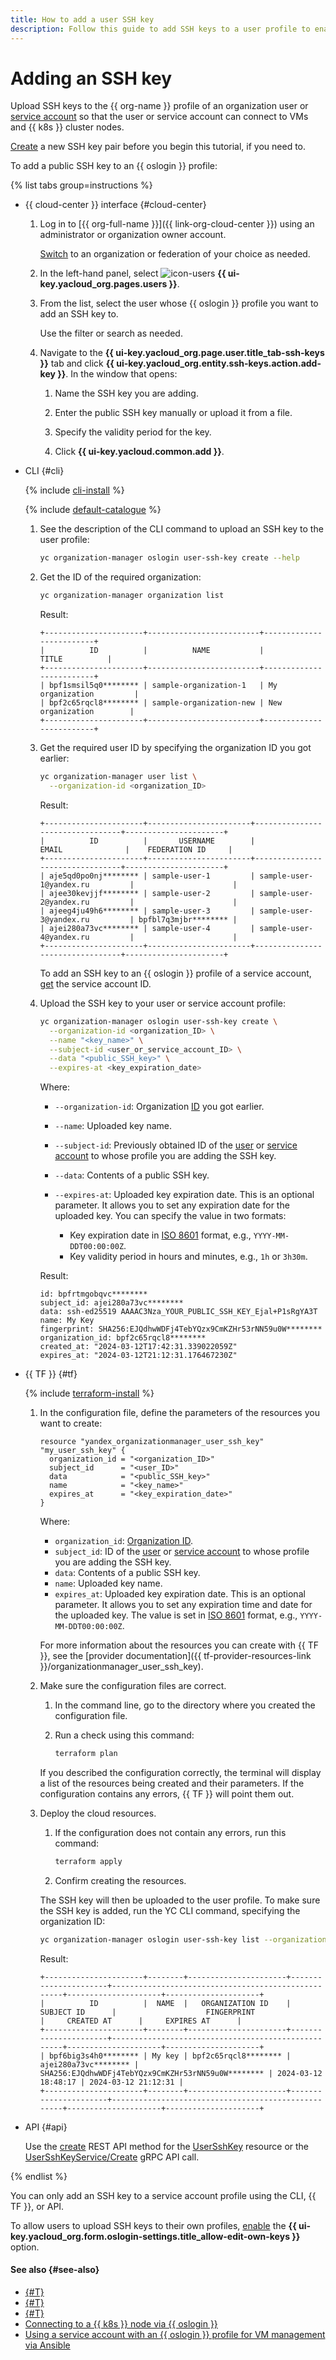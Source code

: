 ```yaml
---
title: How to add a user SSH key
description: Follow this guide to add SSH keys to a user profile to enable the user to connect to VMs and {{ k8s }} cluster nodes.
---
```


# Adding an SSH key

Upload SSH keys to the {{ org-name }} profile of an organization user or [service account](../../iam/concepts/users/service-accounts.md) so that the user or service account can connect to VMs and {{ k8s }} cluster nodes.

[Create](../../compute/operations/vm-connect/ssh.md#creating-ssh-keys) a new SSH key pair before you begin this tutorial, if you need to.

To add a public SSH key to an {{ oslogin }} profile:

{% list tabs group=instructions %}

- {{ cloud-center }} interface {#cloud-center}

  1. Log in to [{{ org-full-name }}]({{ link-org-cloud-center }}) using an administrator or organization owner account.

      [Switch](./manage-organizations.md#switch-to-another-org) to an organization or federation of your choice as needed.

  1. In the left-hand panel, select ![icon-users](../../_assets/console-icons/person.svg) **{{ ui-key.yacloud_org.pages.users }}**.
 
  1. From the list, select the user whose {{ oslogin }} profile you want to add an SSH key to.
  
      Use the filter or search as needed.

  1. Navigate to the **{{ ui-key.yacloud_org.page.user.title_tab-ssh-keys }}** tab and click **{{ ui-key.yacloud_org.entity.ssh-keys.action.add-key }}**. In the window that opens:
  
      1. Name the SSH key you are adding.

      1. Enter the public SSH key manually or upload it from a file.

      1. Specify the validity period for the key.

      1. Click **{{ ui-key.yacloud.common.add }}**.

- CLI {#cli}

  {% include [cli-install](../../_includes/cli-install.md) %}

  {% include [default-catalogue](../../_includes/default-catalogue.md) %}

  1. See the description of the CLI command to upload an SSH key to the user profile:

      ```bash
      yc organization-manager oslogin user-ssh-key create --help
      ```

  1. Get the ID of the required organization:

      ```bash
      yc organization-manager organization list
      ```

      Result:

      ```text
      +----------------------+-------------------------+-------------------------+
      |          ID          |          NAME           |          TITLE          |
      +----------------------+-------------------------+-------------------------+
      | bpf1smsil5q0******** | sample-organization-1   | My organization         |
      | bpf2c65rqcl8******** | sample-organization-new | New organization        |
      +----------------------+-------------------------+-------------------------+
      ```

  1. Get the required user ID by specifying the organization ID you got earlier:

      ```bash
      yc organization-manager user list \
        --organization-id <organization_ID>
      ```

      Result:

      ```text
      +----------------------+-----------------------+---------------------------------+----------------------+
      |          ID          |       USERNAME        |              EMAIL              |    FEDERATION ID     |
      +----------------------+-----------------------+---------------------------------+----------------------+
      | aje5qd0po0nj******** | sample-user-1         | sample-user-1@yandex.ru         |                      |
      | ajee30kevjjf******** | sample-user-2         | sample-user-2@yandex.ru         |                      |
      | ajeeg4ju49h6******** | sample-user-3         | sample-user-3@yandex.ru         | bpfbl7q3mjbr******** |
      | ajei280a73vc******** | sample-user-4         | sample-user-4@yandex.ru         |                      |
      +----------------------+-----------------------+---------------------------------+----------------------+
      ```

      To add an SSH key to an {{ oslogin }} profile of a service account, [get](../../iam/operations/sa/get-id.md) the service account ID.

  1. Upload the SSH key to your user or service account profile:

      ```bash
      yc organization-manager oslogin user-ssh-key create \
        --organization-id <organization_ID> \
        --name "<key_name>" \
        --subject-id <user_or_service_account_ID> \
        --data "<public_SSH_key>" \
        --expires-at <key_expiration_date>
      ```

      Where:

      * `--organization-id`: Organization [ID](./organization-get-id.md) you got earlier.
      * `--name`: Uploaded key name.
      * `--subject-id`: Previously obtained ID of the [user](./users-get.md) or [service account](../../iam/operations/sa/get-id.md) to whose profile you are adding the SSH key.
      * `--data`: Contents of a public SSH key.
      * `--expires-at`: Uploaded key expiration date. This is an optional parameter. It allows you to set any expiration date for the uploaded key. You can specify the value in two formats:

          * Key expiration date in [ISO 8601](https://ru.wikipedia.org/wiki/ISO_8601) format, e.g., `YYYY-MM-DDT00:00:00Z`.
          * Key validity period in hours and minutes, e.g., `1h` or `3h30m`.

      Result:

      ```text
      id: bpfrtmgobqvc********
      subject_id: ajei280a73vc********
      data: ssh-ed25519 AAAAC3Nza_YOUR_PUBLIC_SSH_KEY_Ejal+P1sRgYA3T
      name: My Key
      fingerprint: SHA256:EJQdhwWDFj4TebYQzx9CmKZHr53rNN59u0W********
      organization_id: bpf2c65rqcl8********
      created_at: "2024-03-12T17:42:31.339022059Z"
      expires_at: "2024-03-12T21:12:31.176467230Z"
      ```

- {{ TF }} {#tf}

  {% include [terraform-install](../../_includes/terraform-install.md) %}

  1. In the configuration file, define the parameters of the resources you want to create:

      ```hcl
      resource "yandex_organizationmanager_user_ssh_key" "my_user_ssh_key" {
        organization_id = "<organization_ID>"
        subject_id      = "<user_ID>"
        data            = "<public_SSH_key>"
        name            = "<key_name>"
        expires_at      = "<key_expiration_date>"
      }
      ```

      Where:

      * `organization_id`: [Organization ID](./organization-get-id.md).
      * `subject_id`: ID of the [user](./users-get.md) or [service account](../../iam/operations/sa/get-id.md) to whose profile you are adding the SSH key.
      * `data`: Contents of a public SSH key.
      * `name`: Uploaded key name.
      * `expires_at`: Uploaded key expiration date. This is an optional parameter. It allows you to set any expiration time and date for the uploaded key. The value is set in [ISO 8601](https://ru.wikipedia.org/wiki/ISO_8601) format, e.g., `YYYY-MM-DDT00:00:00Z`.

      For more information about the resources you can create with {{ TF }}, see the [provider documentation]({{ tf-provider-resources-link }}/organizationmanager_user_ssh_key).

  1. Make sure the configuration files are correct.

      1. In the command line, go to the directory where you created the configuration file.
      1. Run a check using this command:

          ```bash
          terraform plan
          ```

      If you described the configuration correctly, the terminal will display a list of the resources being created and their parameters. If the configuration contains any errors, {{ TF }} will point them out.

  1. Deploy the cloud resources.

      1. If the configuration does not contain any errors, run this command:

          ```bash
          terraform apply
          ```

      1. Confirm creating the resources.

      The SSH key will then be uploaded to the user profile. To make sure the SSH key is added, run the YC CLI command, specifying the organization ID:

      ```bash
      yc organization-manager oslogin user-ssh-key list --organization-id <organization_ID>
      ```

      Result:

      ```text
      +----------------------+--------+----------------------+----------------------+----------------------------------------------------+---------------------+---------------------+
      |          ID          |  NAME  |   ORGANIZATION ID    |      SUBJECT ID      |                    FINGERPRINT                     |     CREATED AT      |     EXPIRES AT      |
      +----------------------+--------+----------------------+----------------------+----------------------------------------------------+---------------------+---------------------+
      | bpf6big3s4h0******** | My key | bpf2c65rqcl8******** | ajei280a73vc******** | SHA256:EJQdhwWDFj4TebYQzx9CmKZHr53rNN59u0W******** | 2024-03-12 18:48:17 | 2024-03-12 21:12:31 |
      +----------------------+--------+----------------------+----------------------+----------------------------------------------------+---------------------+---------------------+
      ```

- API {#api}

  Use the [create](../../organization/api-ref/UserSshKey/create.md) REST API method for the [UserSshKey](../../organization/api-ref/UserSshKey/index.md) resource or the [UserSshKeyService/Create](../../organization/api-ref/grpc/UserSshKey/create.md) gRPC API call.

{% endlist %}

You can only add an SSH key to a service account profile using the CLI, {{ TF }}, or API.

To allow users to upload SSH keys to their own profiles, [enable](./os-login-access.md) the **{{ ui-key.yacloud_org.form.oslogin-settings.title_allow-edit-own-keys }}** option.

#### See also {#see-also}

* [{#T}](../operations/os-login-access.md)
* [{#T}](../operations/os-login-profile-create.md)
* [{#T}](../../compute/operations/vm-connect/os-login.md)
* [Connecting to a {{ k8s }} node via {{ oslogin }}](../../managed-kubernetes/operations/node-connect-oslogin.md)
* [Using a service account with an {{ oslogin }} profile for VM management via Ansible](../tutorials/sa-oslogin-ansible.md)